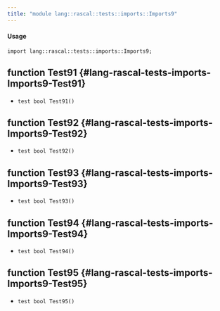 ```yaml
---
title: "module lang::rascal::tests::imports::Imports9"
---
```


#### Usage

`import lang::rascal::tests::imports::Imports9;`


## function Test91 {#lang-rascal-tests-imports-Imports9-Test91}

* ``test bool Test91()``

## function Test92 {#lang-rascal-tests-imports-Imports9-Test92}

* ``test bool Test92()``

## function Test93 {#lang-rascal-tests-imports-Imports9-Test93}

* ``test bool Test93()``

## function Test94 {#lang-rascal-tests-imports-Imports9-Test94}

* ``test bool Test94()``

## function Test95 {#lang-rascal-tests-imports-Imports9-Test95}

* ``test bool Test95()``

